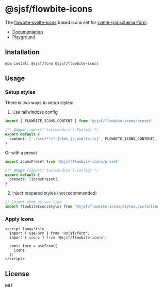# @sjsf/flowbite-icons

The [flowbite-svelte-icons](https://github.com/themesberg/flowbite-svelte-icons) based icons set for [svelte-jsonschema-form](https://github.com/x0k/svelte-jsonschema-form).

- [Documentation](https://x0k.github.io/svelte-jsonschema-form/guides/labels-and-icons/#flowbite-icons)
- [Playground](https://x0k.github.io/svelte-jsonschema-form/playground/)

## Installation

```shell
npm install @sjsf/form @sjsf/flowbite-icons
```

## Usage

### Setup styles

There is two ways to setup styles:

1. Use tailwindcss config

```typescript
import { FLOWBITE_ICONS_CONTENT } from '@sjsf/flowbite-icons/preset'

/** @type {import('tailwindcss').Config} */
export default {
  content: ['./src/**/*.{html,js,svelte,ts}', FLOWBITE_ICONS_CONTENT],
}
```

Or with a preset

```typescript
import iconsPreset from '@sjsf/flowbite-icons/preset'

/** @type {import('tailwindcss').Config} */
export default {
  presets: [iconsPreset],
}
```

2. Inject prepared styles (not recommended)

```typescript
// Inject them as you like
import flowbiteIconsStyles from "@sjsf/flowbite-icons/styles.css?inline";
```

### Apply icons

```svelte
<script lang="ts">
  import { useForm } from '@sjsf/form';
  import { icons } from '@sjsf/flowbite-icons';

  const form = useForm({
    icons
  })
</script>
```

## License

MIT
